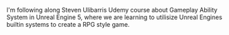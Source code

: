 I'm following along Steven Ulibarris Udemy course about Gameplay Ability System in Unreal Engine 5, where we are learning to utilisize Unreal Engines builtin systems to create a RPG style game.  
